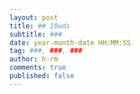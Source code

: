 ```yaml
---
layout: post
title: ## 10wds 
subtitle: ###
date: year-month-date HH:MM:SS
tag: ###, ###, ###
author: h-rm
comments: true
published: false
---
```

